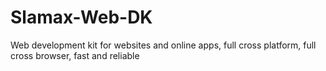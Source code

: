 # Slamax-Web-DK
Web development kit for websites and online apps, full cross platform, full cross browser, fast and reliable
